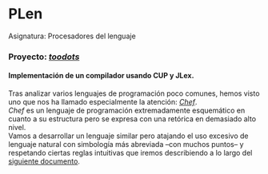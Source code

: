 # PLen
Asignatura: Procesadores del lenguaje

### Proyecto: [*toodots*](https://github.com/martinfdezdg/Custom-Programming-Language)
#### Implementación de un compilador usando CUP y JLex.

Tras analizar varios lenguajes de programación poco comunes, hemos visto uno que nos ha llamado especialmente la atención: [*Chef*](http://progopedia.com/language/chef/).  
*Chef* es un lenguaje de programación extremadamente esquemático en cuanto a su estructura pero se expresa con una retórica en demasiado alto nivel.  
Vamos a desarrollar un lenguaje similar pero atajando el uso excesivo de lenguaje natural con simbología más abreviada –con muchos puntos– y respetando ciertas reglas intuitivas que iremos describiendo a lo largo del [siguiente documento](https://github.com/martinfdezdg/Custom-Programming-Language/blob/main/toodots_doc.pdf).
